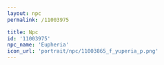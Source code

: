```yaml
---
layout: npc
permalink: /11003975

title: Npc
id: '11003975'
npc_name: 'Eupheria'
icon_url: 'portrait/npc/11003865_f_yuperia_p.png'
---
```

